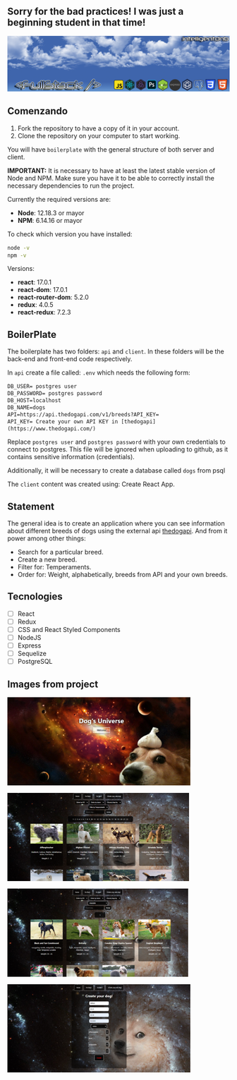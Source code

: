 ## Sorry for the bad practices! I was just a beginning student in that time!
<p align="center">
  <img src="./imgsToShow/coverImage.png" />
</p>

## Comenzando

 1. Fork the repository to have a copy of it in your account.
 2. Clone the repository on your computer to start working.

You will have `boilerplate` with the general structure of both server and client.

__IMPORTANT:__ It is necessary to have at least the latest stable version of Node and NPM. Make sure you have it to be able to correctly install the necessary dependencies to run the project.

Currently the required versions are:

- __Node__: 12.18.3 or mayor
- __NPM__: 6.14.16 or mayor

To check which version you have installed:

```bash
node -v
npm -v
```

Versions:

- __react__: 17.0.1
- __react-dom__: 17.0.1
- __react-router-dom__: 5.2.0
- __redux__: 4.0.5
- __react-redux__: 7.2.3


## BoilerPlate

The boilerplate has two folders: `api` and `client`. In these folders will be the back-end and front-end code respectively.

In `api` create a file called: `.env` which needs the following form:

```env
DB_USER= postgres user
DB_PASSWORD= postgres password
DB_HOST=localhost
DB_NAME=dogs
API=https://api.thedogapi.com/v1/breeds?API_KEY=
API_KEY= Create your own API KEY in [thedogapi](https://www.thedogapi.com/)
```

Replace `postgres user` and `postgres password` with your own credentials to connect to postgres. This file will be ignored when uploading to github, as it contains sensitive information (credentials).

Additionally, it will be necessary to create a database called `dogs` from psql

The `client` content was created using: Create React App.

## Statement

The general idea is to create an application where you can see information about different breeds of dogs using the external api [thedogapi](https://www.thedogapi.com/). And from it power among other things:

- Search for a particular breed.
- Create a new breed.
- Filter for: Temperaments.
- Order for: Weight, alphabetically, breeds from API and your own breeds.

## Tecnologies 

- [ ] React
- [ ] Redux
- [ ] CSS and React Styled Components
- [ ] NodeJS
- [ ] Express
- [ ] Sequelize
- [ ] PostgreSQL

## Images from project 


<p align="left">
  <img height="200" src="./imgsToShow/landingpage.png" />
</p>
<p align="left">
  <img height="200" src="./imgsToShow/home.png" />
</p>
<p align="left">
  <img height="200" src="./imgsToShow/adaptableDogs.png" />
</p>
<p align="left">
  <img height="200" src="./imgsToShow/creatingdog.png" />
</p>